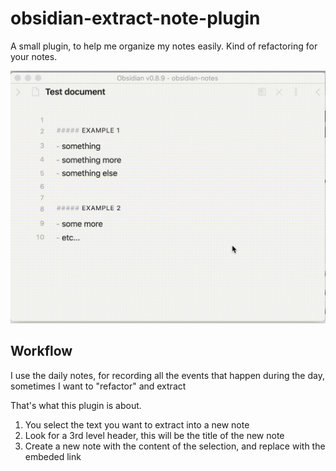 # obsidian-extract-note-plugin

A small plugin, to help me organize my notes easily. Kind of refactoring for your notes.

![](./example.gif)

## Workflow

I use the daily notes, for recording all the events that happen during the day, sometimes I want to "refactor" and extract

That's what this plugin is about.

1. You select the text you want to extract into a new note
2. Look for a 3rd level header, this will be the title of the new note
3. Create a new note with the content of the selection, and replace with the embeded link

